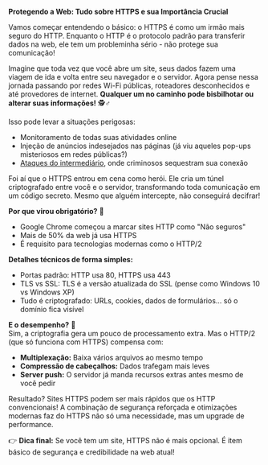

**Protegendo a Web: Tudo sobre HTTPS e sua Importância Crucial**

Vamos começar entendendo o básico: o HTTPS é como um irmão mais seguro do HTTP. Enquanto o HTTP é o protocolo padrão para transferir dados na web, ele tem um probleminha sério - não protege sua comunicação!

Imagine que toda vez que você abre um site, seus dados fazem uma viagem de ida e volta entre seu navegador e o servidor. Agora pense nessa jornada passando por redes Wi-Fi públicas, roteadores desconhecidos e até provedores de internet. **Qualquer um no caminho pode bisbilhotar ou alterar suas informações!** 🕵️♂️

Isso pode levar a situações perigosas:
- Monitoramento de todas suas atividades online
- Injeção de anúncios indesejados nas páginas (já viu aqueles pop-ups misteriosos em redes públicas?)
- [Ataques do intermediário]([DOCS]), onde criminosos sequestram sua conexão

Foi aí que o HTTPS entrou em cena como herói. Ele cria um túnel criptografado entre você e o servidor, transformando toda comunicação em um código secreto. Mesmo que alguém intercepte, não conseguirá decifrar!

**Por que virou obrigatório?** 🤔
- Google Chrome começou a marcar sites HTTP como "Não seguros"
- Mais de 50% da web já usa HTTPS
- É requisito para tecnologias modernas como o HTTP/2

**Detalhes técnicos de forma simples:**
- Portas padrão: HTTP usa 80, HTTPS usa 443
- TLS vs SSL: TLS é a versão atualizada do SSL (pense como Windows 10 vs Windows XP)
- Tudo é criptografado: URLs, cookies, dados de formulários... só o domínio fica visível

**E o desempenho?** 🚀  
Sim, a criptografia gera um pouco de processamento extra. Mas o HTTP/2 (que só funciona com HTTPS) compensa com:
- **Multiplexação:** Baixa vários arquivos ao mesmo tempo
- **Compressão de cabeçalhos:** Dados trafegam mais leves
- **Server push:** O servidor já manda recursos extras antes mesmo de você pedir

Resultado? Sites HTTPS podem ser mais rápidos que os HTTP convencionais! A combinação de segurança reforçada e otimizações modernas faz do HTTPS não só uma necessidade, mas um upgrade de performance.

👉 **Dica final:** Se você tem um site, HTTPS não é mais opcional. É item básico de segurança e credibilidade na web atual!